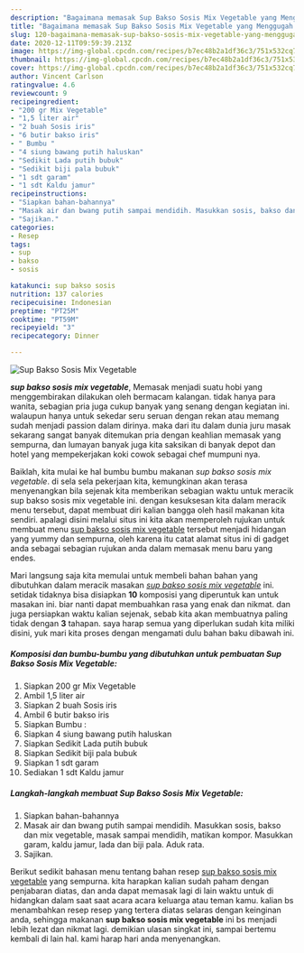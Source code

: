 ```yaml
---
description: "Bagaimana memasak Sup Bakso Sosis Mix Vegetable yang Menggugah Selera"
title: "Bagaimana memasak Sup Bakso Sosis Mix Vegetable yang Menggugah Selera"
slug: 120-bagaimana-memasak-sup-bakso-sosis-mix-vegetable-yang-menggugah-selera
date: 2020-12-11T09:59:39.213Z
image: https://img-global.cpcdn.com/recipes/b7ec48b2a1df36c3/751x532cq70/sup-bakso-sosis-mix-vegetable-foto-resep-utama.jpg
thumbnail: https://img-global.cpcdn.com/recipes/b7ec48b2a1df36c3/751x532cq70/sup-bakso-sosis-mix-vegetable-foto-resep-utama.jpg
cover: https://img-global.cpcdn.com/recipes/b7ec48b2a1df36c3/751x532cq70/sup-bakso-sosis-mix-vegetable-foto-resep-utama.jpg
author: Vincent Carlson
ratingvalue: 4.6
reviewcount: 9
recipeingredient:
- "200 gr Mix Vegetable"
- "1,5 liter air"
- "2 buah Sosis iris"
- "6 butir bakso iris"
- " Bumbu "
- "4 siung bawang putih haluskan"
- "Sedikit Lada putih bubuk"
- "Sedikit biji pala bubuk"
- "1 sdt garam"
- "1 sdt Kaldu jamur"
recipeinstructions:
- "Siapkan bahan-bahannya"
- "Masak air dan bwang putih sampai mendidih. Masukkan sosis, bakso dan mix vegetable, masak sampai mendidih, matikan kompor. Masukkan garam, kaldu jamur, lada dan biji pala. Aduk rata."
- "Sajikan."
categories:
- Resep
tags:
- sup
- bakso
- sosis

katakunci: sup bakso sosis 
nutrition: 137 calories
recipecuisine: Indonesian
preptime: "PT25M"
cooktime: "PT59M"
recipeyield: "3"
recipecategory: Dinner

---
```



![Sup Bakso Sosis Mix Vegetable](https://img-global.cpcdn.com/recipes/b7ec48b2a1df36c3/751x532cq70/sup-bakso-sosis-mix-vegetable-foto-resep-utama.jpg)

<b><i>sup bakso sosis mix vegetable</i></b>, Memasak menjadi suatu hobi yang menggembirakan dilakukan oleh bermacam kalangan. tidak hanya para wanita, sebagian pria juga cukup banyak yang senang dengan kegiatan ini. walaupun hanya untuk sekedar seru seruan dengan rekan atau memang sudah menjadi passion dalam dirinya. maka dari itu dalam dunia juru masak sekarang sangat banyak ditemukan pria dengan keahlian memasak yang sempurna, dan lumayan banyak juga kita saksikan di banyak depot dan hotel yang mempekerjakan koki cowok sebagai chef mumpuni nya.



Baiklah, kita mulai ke hal bumbu bumbu makanan <i>sup bakso sosis mix vegetable</i>. di sela sela pekerjaan kita, kemungkinan akan terasa menyenangkan bila sejenak kita memberikan sebagian waktu untuk meracik sup bakso sosis mix vegetable ini. dengan kesuksesan kita dalam meracik menu tersebut, dapat membuat diri kalian bangga oleh hasil makanan kita sendiri. apalagi disini melalui situs ini kita akan memperoleh rujukan untuk membuat menu <u>sup bakso sosis mix vegetable</u> tersebut menjadi hidangan yang yummy dan sempurna, oleh karena itu catat alamat situs ini di gadget anda sebagai sebagian rujukan anda dalam memasak menu baru yang endes.


Mari langsung saja kita memulai untuk membeli bahan bahan yang dibutuhkan dalam meracik masakan <u><i>sup bakso sosis mix vegetable</i></u> ini. setidak tidaknya bisa disiapkan <b>10</b> komposisi yang diperuntuk kan untuk masakan ini. biar nanti dapat membuahkan rasa yang enak dan nikmat. dan juga persiapkan waktu kalian sejenak, sebab kita akan membuatnya paling tidak dengan <b>3</b> tahapan. saya harap semua yang diperlukan sudah kita miliki disini, yuk mari kita proses dengan mengamati dulu bahan baku dibawah ini.

<!--inarticleads1-->

##### Komposisi dan bumbu-bumbu yang dibutuhkan untuk pembuatan Sup Bakso Sosis Mix Vegetable:

1. Siapkan 200 gr Mix Vegetable
1. Ambil 1,5 liter air
1. Siapkan 2 buah Sosis iris
1. Ambil 6 butir bakso iris
1. Siapkan  Bumbu :
1. Siapkan 4 siung bawang putih haluskan
1. Siapkan Sedikit Lada putih bubuk
1. Siapkan Sedikit biji pala bubuk
1. Siapkan 1 sdt garam
1. Sediakan 1 sdt Kaldu jamur




<!--inarticleads2-->

##### Langkah-langkah membuat Sup Bakso Sosis Mix Vegetable:

1. Siapkan bahan-bahannya
1. Masak air dan bwang putih sampai mendidih. Masukkan sosis, bakso dan mix vegetable, masak sampai mendidih, matikan kompor. Masukkan garam, kaldu jamur, lada dan biji pala. Aduk rata.
1. Sajikan.




Berikut sedikit bahasan menu tentang bahan resep <u>sup bakso sosis mix vegetable</u> yang sempurna. kita harapkan kalian sudah paham dengan penjabaran diatas, dan anda dapat memasak lagi di lain waktu untuk di hidangkan dalam saat saat acara acara keluarga atau teman kamu. kalian bs menambahkan resep resep yang tertera diatas selaras dengan keinginan anda, sehingga makanan <b>sup bakso sosis mix vegetable</b> ini bs menjadi lebih lezat dan nikmat lagi. demikian ulasan singkat ini, sampai bertemu kembali di lain hal. kami harap hari anda menyenangkan.
